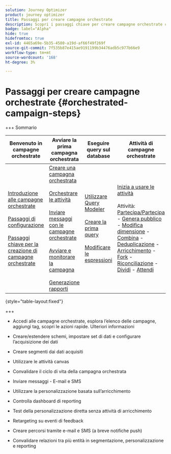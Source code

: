 ```yaml
---
solution: Journey Optimizer
product: journey optimizer
title: Passaggi per creare campagne orchestrate
description: Scopri i passaggi chiave per creare campagne orchestrate con Adobe Journey Optimizer
badge: label="Alpha"
hide: true
hidefromtoc: true
exl-id: 4465a69e-5b35-4580-a19d-af66f49f269f
source-git-commit: 7f535b87e415ae9191199b34476adb5c977b66e9
workflow-type: tm+mt
source-wordcount: '168'
ht-degree: 3%

---
```


# Passaggi per creare campagne orchestrate {#orchestrated-campaign-steps}

+++ Sommario

| Benvenuto in campagne orchestrate | Avviare la prima campagna orchestrata | Eseguire query sul database | Attività di campagne orchestrate |
|---|---|---|---|
| [Introduzione alle campagne orchestrate](gs-orchestrated-campaigns.md)<br/><br/>[Passaggi di configurazione](configuration-steps.md)<br/><br/>[Passaggi chiave per la creazione di campagne orchestrate](gs-campaign-creation.md) | [Creare una campagna orchestrata](create-orchestrated-campaign.md)<br/><br/>[Orchestrare le attività](orchestrate-activities.md)<br/><br/>[Inviare messaggi con le campagne orchestrate](send-messages.md)<br/><br/>[Avviare e monitorare la campagna](start-monitor-campaigns.md)<br/><br/>[Generazione rapporti](reporting-campaigns.md) | [Utilizzare Query Modeler](orchestrated-query-modeler.md)<br/><br/>[Creare la prima query](build-query.md)<br/><br/>[Modificare le espressioni](edit-expressions.md) | [Inizia a usare le attività](activities/about-activities.md)<br/><br/>Attività:<br/>[Partecipa/Partecipa](activities/and-join.md) - [Genera pubblico](activities/build-audience.md) - [Modifica dimensione](activities/change-dimension.md) - [Combina](activities/combine.md) - [Deduplicazione](activities/deduplication.md) - [Arricchimento](activities/enrichment.md) - [Fork](activities/fork.md) - [Riconciliazione](activities/reconciliation.md) - [Dividi](activities/split.md) - [Attendi](activities/wait.md) |

{style="table-layout:fixed"}

+++

* Accedi alle campagne orchestrate, esplora l’elenco delle campagne, aggiungi tag, scopri le azioni rapide. Ulteriori informazioni
* Creare/estendere schemi, impostare set di dati e configurare l’acquisizione dei dati

* Creare segmenti dai dati acquisiti
* Utilizzare le attività canvas
* Convalidare il ciclo di vita della campagna orchestrata

* Inviare messaggi - E-mail e SMS
* Utilizzare la personalizzazione basata sull’arricchimento
* Controlla dashboard di reporting

* Test della personalizzazione diretta senza attività di arricchimento
* Retargeting su eventi di feedback
* Creare percorsi tramite e-mail e SMS (a breve notifiche push)

* Convalidare relazioni tra più entità in segmentazione, personalizzazione e reporting



